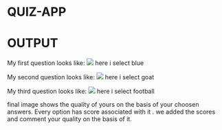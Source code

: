 # QUIZ-APP
 
 # OUTPUT

 My first question looks like:
 <img src="images/Screenshot(150).png">
here i select blue

My second  question looks like:
<img src="images/Screenshot(151).png">
here i select goat

My third  question looks like:
<img src="images/Screenshot(152).png">
here i select football

final image shows the quality of yours on the basis of your choosen answers.
Every option has score associated with it .
 we added the scores and comment your quality on the basis of it.